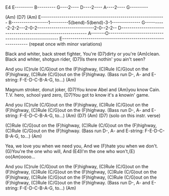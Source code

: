 E4
E---------
B---------
G----2----
D----2----
A----2----
G---------

(Am)                        (D7)                         (Am)
E-------------------------------------------------------------
B------------------1---------5(bend)-5(bend)-3-1--------------
G----------2-2-2---2-0-2----------------------------2-0--2-2--
D-------------------------------------------------------------
A-------O-----------------------------------------------------
E-------------------------------------------------------------
(repeat once with minor variations)

Black and whiter, back street fighter,
You're (D7)dirty or you're (Am)clean.
Black and whiter, shotgun rider,
(D7)Is there nothin' you ain't seen?

And you (C)rule (C/G)out on the (F)highway,
(C)Rule (C/G)out on the (F)highway,
(C)Rule (C/G)out on the (F)highway.
(Bass run D-, A- and E-string: F-E-D-C-B-A-G, to…) (Am)

Magnum stroker, donut joker,
(D7)You know Abel and (Am)you know Cain.
T.V. hero, school yard zero,
(D7)You got to know it's a knowin' game.

And you (C)rule (C/G)out on the (F)highway,
(C)Rule (C/G)out on the (F)highway,
(C)Rule (C/G)out on the (F)highway.
(Bass run D-, A- and E-string: F-E-D-C-B-A-G, to…)
(Am)        (D7)   (Am)         (D7) (solo on this instr. verse)

(C)Rule (C/G)out on the (F)highway,
(C)Rule (C/G)out on the (F)highway,
(C)Rule (C/G)out on the (F)highway.
(Bass run D-, A- and E-string: F-E-D-C-B-A-G, to…) (Am)

Yea, we love you when we need you,
And we (F)hate you when we don't.
(G)You're the one who will,
And (E4)I'm the one who won't,(E) oo(Am)oooo…

And you (C)rule (C/G)out on the (F)highway,
(C)Rule (C/G)out on the (F)highway,
(C)Rule (C/G)out on the (F)highway,
(C)Rule (C/G)out on the (F)highway,
(C)Rule (C/G)out on the (F)highway,
(C)Rule (C/G)out on the (F)highway,
(C)Rule (C/G)out on the (F)highway.
(Bass run D-, A- and E-string: F-E-D-C-B-A-G, to…) (Am)
